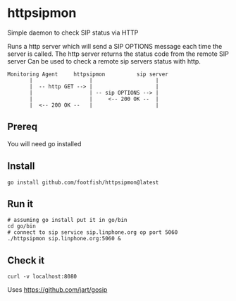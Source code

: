 # httpsipmon

Simple daemon to check SIP status via HTTP

Runs a http server which will send a SIP OPTIONS message each time the server is called.
The http server returns the status code from the remote SIP server
Can be used to check a remote sip servers status with http.
```
Monitoring Agent     httpsipmon          sip server 
       |                  |                    | 
       |  -- http GET --> |                    |
       |                  | -- sip OPTIONS --> |
       |                  |     <-- 200 OK --  |
       |  <-- 200 OK --   |                    |
```

## Prereq 
You will need go installed 

## Install 
```
go install github.com/footfish/httpsipmon@latest
```
## Run it
```
# assuming go install put it in go/bin
cd go/bin 
# connect to sip service sip.linphone.org op port 5060 
./httpsipmon sip.linphone.org:5060 &
```
## Check it
```
curl -v localhost:8080
```

Uses https://github.com/jart/gosip